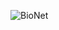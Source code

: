![BioNet](https://github.com/yuankong666/Ultimate-RAT-Collection/assets/128066597/f4a40f3a-b397-4174-8ecc-84af4526d4b4)
